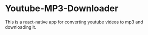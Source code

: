 # Youtube-MP3-Downloader

This is a react-native app for converting youtube videos to mp3 and downloading it.